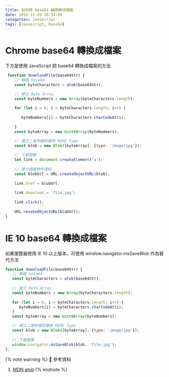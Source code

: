 ```yaml
---
title: 如何將 Base64 編碼轉成檔案
date: 2019-12-09 20:34:09
categories: Javascript
tags: [Javascript, Base64]
---
```

# Chrome base64 轉換成檔案
下方是使用 JavaScript 把 base64 轉換成檔案的方法

<!--more-->

```javascript 
 function downloadFile(base64Str) {
    // 解碼 base64
    const byteCharacters = atob(base64Str);

    // 建立 Byte Array
    const byteNumbers = new Array(byteCharacters.length);
 
    for (let i = 0; i < byteCharacters.length; i++) {
 
       byteNumbers[i] = byteCharacters.charCodeAt(i);
 
    }
    const byteArray = new Uint8Array(byteNumbers);

    // 建立二進制檔和聲明 MIME Type
    const blob = new Blob([byteArray], {type: 'image/jpg'});
 
    // 下載檔案
    let link = document.createElement('a');
 
    // 建立檔案物件連結
    const blobUrl = URL.createObjectURL(blob);
 
    link.href = blobUrl;
 
    link.download = 'file.jpg';
 
    link.click();
 
    URL.revokeObjectURL(blobUrl);
}
```

# IE 10 base64 轉換成檔案
如果瀏覽器使用 IE 10 以上版本，可使用 window.navigator.msSaveBlob 作為替代方法
```javascript
function downloadFile(base64Str) {
   // 解碼 base64
   const byteCharacters = atob(base64Str);
	
   // 建立 Byte Array
   const byteNumbers = new Array(byteCharacters.length);
	
   for (let i = 0; i < byteCharacters.length; i++) {
      byteNumbers[i] = byteCharacters.charCodeAt(i);
   }
   const byteArray = new Uint8Array(byteNumbers);

   // 建立二進制檔和聲明 MIME Type
   const blob = new Blob([byteArray], {type: 'image/jpg'});
 
   // 下載檔案
   window.navigator.msSaveBlob(blob, 'file.jpg');
};
```

{% note warning %}
📜 參考資料
1. [MDN atob](https://developer.mozilla.org/en-US/docs/Web/API/WindowOrWorkerGlobalScope/atob)
{% endnote %}